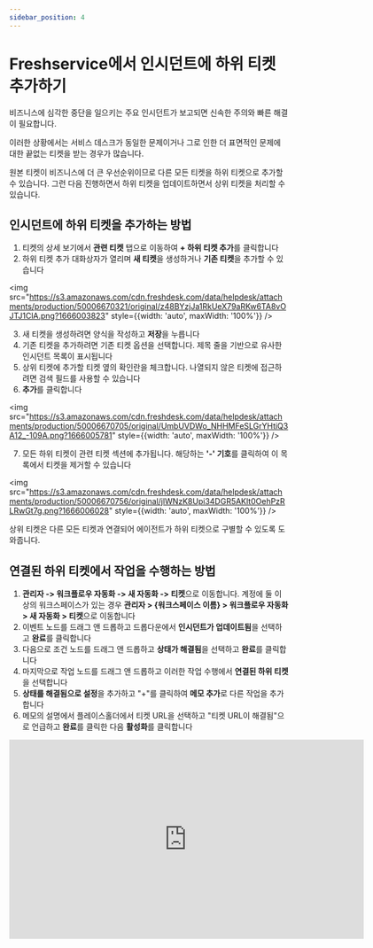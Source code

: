 ```yaml
---
sidebar_position: 4
---
```


# Freshservice에서 인시던트에 하위 티켓 추가하기

비즈니스에 심각한 중단을 일으키는 주요 인시던트가 보고되면 신속한 주의와 빠른 해결이 필요합니다.

이러한 상황에서는 서비스 데스크가 동일한 문제이거나 그로 인한 더 표면적인 문제에 대한 끝없는 티켓을 받는 경우가 많습니다.

원본 티켓이 비즈니스에 더 큰 우선순위이므로 다른 모든 티켓을 하위 티켓으로 추가할 수 있습니다. 그런 다음 진행하면서 하위 티켓을 업데이트하면서 상위 티켓을 처리할 수 있습니다.

## 인시던트에 하위 티켓을 추가하는 방법

1. 티켓의 상세 보기에서 **관련 티켓** 탭으로 이동하여 **+ 하위 티켓 추가**를 클릭합니다
2. 하위 티켓 추가 대화상자가 열리며 **새 티켓**을 생성하거나 **기존 티켓**을 추가할 수 있습니다

<img src="https://s3.amazonaws.com/cdn.freshdesk.com/data/helpdesk/attachments/production/50006670321/original/z48BYzjJa1RkUeX79aRKw6TA8vOJTJ1ClA.png?1666003823" style={{width: 'auto', maxWidth: '100%'}} />

3. 새 티켓을 생성하려면 양식을 작성하고 **저장**을 누릅니다
4. 기존 티켓을 추가하려면 기존 티켓 옵션을 선택합니다. 제목 줄을 기반으로 유사한 인시던트 목록이 표시됩니다
5. 상위 티켓에 추가할 티켓 옆의 확인란을 체크합니다. 나열되지 않은 티켓에 접근하려면 검색 필드를 사용할 수 있습니다
6. **추가**를 클릭합니다

<img src="https://s3.amazonaws.com/cdn.freshdesk.com/data/helpdesk/attachments/production/50006670705/original/UmbUVDWo_NHHMFeSLGrYHtiQ3A12_-109A.png?1666005781" style={{width: 'auto', maxWidth: '100%'}} />

7. 모든 하위 티켓이 관련 티켓 섹션에 추가됩니다. 해당하는 **'-' 기호**를 클릭하여 이 목록에서 티켓을 제거할 수 있습니다

<img src="https://s3.amazonaws.com/cdn.freshdesk.com/data/helpdesk/attachments/production/50006670756/original/jlWNzK8Upi34DGR5AKlt0OehPzRLRwGt7g.png?1666006028" style={{width: 'auto', maxWidth: '100%'}} />

상위 티켓은 다른 모든 티켓과 연결되어 에이전트가 하위 티켓으로 구별할 수 있도록 도와줍니다.

## 연결된 하위 티켓에서 작업을 수행하는 방법

1. **관리자 -> 워크플로우 자동화 -> 새 자동화 -> 티켓**으로 이동합니다. 계정에 둘 이상의 워크스페이스가 있는 경우 **관리자 > {워크스페이스 이름} > 워크플로우 자동화 > 새 자동화 > 티켓**으로 이동합니다
2. 이벤트 노드를 드래그 앤 드롭하고 드롭다운에서 **인시던트가 업데이트됨**을 선택하고 **완료**를 클릭합니다
3. 다음으로 조건 노드를 드래그 앤 드롭하고 **상태가 해결됨**을 선택하고 **완료**를 클릭합니다
4. 마지막으로 작업 노드를 드래그 앤 드롭하고 이러한 작업 수행에서 **연결된 하위 티켓**을 선택합니다
5. **상태를 해결됨으로 설정**을 추가하고 "+"를 클릭하여 **메모 추가**로 다른 작업을 추가합니다
6. 메모의 설명에서 플레이스홀더에서 티켓 URL을 선택하고 "티켓 URL이 해결됨"으로 언급하고 **완료**를 클릭한 다음 **활성화**를 클릭합니다

<iframe src="https://fast.wistia.net/embed/iframe/8civkzmxgz" title="Associated Child Tickets Video" frameborder="0" width="640" height="360" style={{maxWidth: '100%'}} allowfullscreen="" sandbox="allow-scripts allow-forms allow-same-origin allow-presentation"></iframe>